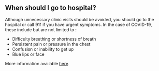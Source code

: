 ## When should I go to hospital?

Although unnecessary clinic visits should be avoided, you should go to the hospital or call 911 if you have urgent symptoms. In the case of COVID-19, these include but are not limited to :

- Difficulty breathing or shortness of breath
- Persistent pain or pressure in the chest
- Confusion or inability to get up
- Blue lips or face

More information available [here](https://www.cdc.gov/coronavirus/2019-ncov/if-you-are-sick/steps-when-sick.html).
